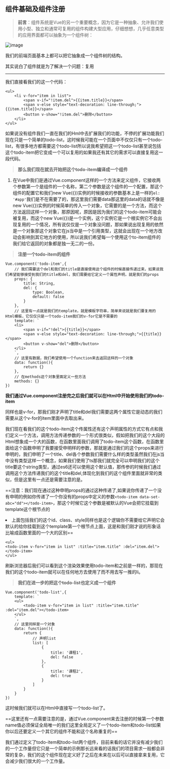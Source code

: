 ## 组件基础及组件注册

> **前言**：组件系统是Vue的另一个重要概念，因为它是一种抽象、允许我们使用小型、独立和通常可复用的组件构建大型应用，仔细想想，几乎任意类型的应用界面都可以抽象为一个组件树：

![image](http://i2.tiimg.com/717460/170bcc0460d314ce.png)

我们的前端页面基本上都可以把它抽象成一个组件树的结构。

其实说白了组件就是为了解决一个问题：复用

---

我们直接看我们的这一个代码：
```
<ul>
	<li v-for="item in list">
		<span v-if="!item.del">{{item.title}}</span>
		<span v-else style="text-decoration: line-through;">{{item.title}}</span>
		<button v-show="!item.del">删除</button>
	</li>
</ul>
```
如果说没有组件我们一直在我们的Hml中去扩展我们的功能，不停的扩展功能我们现在只是一个简单的todo-list，这时候我可能在一个页面中不仅仅只有一个todo-list，有很多地方都需要这个todo-list所以说我希望把这一个todo-list甚至说包括这个todo-item把它变成一个可以复用的如果我还有其它的需求可以直接复用这一段代码。

> **那么我们现在就去开始把这个todo-item编译成一个组件**

1. 在Vue中我们是通过Vue.component这样的一个方法来定义组件，它接收两个参数第一个是组件的一个名称，第二个参数是这个组件的一个配置，那这个组件的配置它和我们new Vue({})实例的时候接收的参数基本上是一样的`el: '#app'`我们是不在需要了的，那这里我们需要data那这里的data的话就不像是new Vue({})实例的时候简单的传入一个对象，它需要的是一个方法，而这个方法返回这样一个对象，那原因呢，原因是因为我们的这个todo-item可能会被复用，而这个new Vue({})是一个实例，这个实例它是一个根实例它不会出现复用的一个情况，所有说仅仅是一个对象没问题，那如果说出现复用的依然是一个对象那这个对象它在js当中是一个引用类型，这就会出现在一个地方改动会影响到其它地方的使用，所以说我们希望每一个使用这个to-item组件的我们给它返回的对象都是独一无二的一份。

> **注册一个todo-item的组件**

```
Vue.component('todo-item',{
    // 我们需要这个del和我们的title是直接使用这个组件的时候直接传递过来，如果说我们希望能够接受到我们的title和del，我们需要给它定义一个属性声明，就是我们的props
	props: {
		title: String,
		del: {
			type: Boolean,
			default: false
		}
	},
	// 这里有一点就是我们的template，就是模板字符串，简单来说就是我们要复用的Html模板，它仅仅只是一个todo-item我们的v-for它是不需要的
	template: `
	<li>
		<span v-if="!del">{{title}}</span>
		<span v-else style="text-decoration: line-through;">{{title}}</span>
		<button v-show="del">删除</button>
	</li>
	`,
	// 这里有数据，我们希望使用一个function来去返回这样的一个对象
	data: function(){
		return {}
	},
	// 在methods这个对象里面定义一些方法
	methods: {}
})
```
**我们通过Vue.component注册完之后我们就可以在Html中开始使用我们的todo-item**

同样也是v-for，那我们刚才声明了title和del我们需要这两个属性它是动态的我们需要从这个v-for的item里面中去取出来。

我们现在看我们的这个todo-item这个传属性还有这个声明属性的方式它有点和我们定义一个方法，调用方法传递参数的一个形式很类似，假如把我们的这个大段的Html想象成一个大的函数，在函数里面我们调用了todo-item这个函数，在函数里面给这个函数申明了我要接受申明样的参数，那就是通过我们的这个props来进行申明的，我们申明了一个title、del各个参数我们需要什么样的类型虽然我们在js当中没有类型这样一个概念，如果我们使用了ts那我们就完全可以申明我们的这个title要这个string类型，通过es6还可以使用这个默认值，那传参的时候我们通过调用这个方法传递我们的这个title和del,体现化到我们的这个组件里面就非常的类似，但是这里有一点还是需要注意的是。

==注意：我们现在通过这种申明props的通过这种传递了,如果说你传递了一个没有申明的例如你传递了一个你没有的props中定义的参数`<todo-item data-set-abc="dd"></todo-item>`，那这个时候它这个参数是被默认的Vue会把它挂载到template这个根节点的<li>上面包括我们的这个id、class、style同样也是这个逻辑你不需要给它声明它会默认的给你挂载到这个template第一个根节点上面，这是和我们刚才说的形象话比喻成函数里面的一个大的区别==
```
<ul>
<todo-item v-for="item in list" :title="item.title" :del="item.del"></todo-item>
</ul>
```

刷新浏览器后我们可以看到这个渲染效果使用todo-item和之前是一样的，那现在我们的这个todo-item就可以在任何地方去使用了而不用去写一推的li。

> **我们在进一步的把这个todo-list也定义成一个组件**


```
Vue.component('todo-list',{
	template: `
	<ul>
		<todo-item v-for="item in list" :title="item.title" :del="item.del"></todo-item>
	</ul>
	`,
	// 这里同样是一个对象
	data: function(){
		return {
		    // 声明list
			list: [
				{
					title: '课程1',
					del: false
				},
				{
					title: '课程2',
					del: true
				}
			]
		}
	}
})
```
这时候我们就可以在Html中直接写一个todo-list了。


==这里还有一点需要注意的是，通过Vue.component来去注册的时候第一个参数name值必须保证全局唯一的我们这里全局定义了一个todo-item和todo-list如果你以后还要定义一个其它的组件不能和这个名称重复的==

我们通过定义了todo-item和todo-list两个组件，目前来看的话它并没有减少我们的一个工作量但它只是一个简单的示例那长远来看的话我们的项目需求一般都会非常的复杂，我们的这个组件现在定义好了之后在未来在以后可以直接拿来复用，它会减少我们很大的一个工作量。